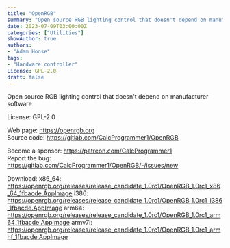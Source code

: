 ```yaml
---
title: "OpenRGB"
summary: "Open source RGB lighting control that doesn't depend on manufacturer software"
date: 2023-07-09T03:00:00Z
categories: ["Utilities"]
showAuthor: true
authors:
- "Adam Honse"
tags:
- "Hardware controller"
License: GPL-2.0
draft: false
---
```


Open source RGB lighting control that doesn't depend on manufacturer software

License: GPL-2.0

Web page: <https://openrgb.org>  
Source code: <https://gitlab.com/CalcProgrammer1/OpenRGB>

Become a sponsor: <https://patreon.com/CalcProgrammer1>  
Report the bug: <https://gitlab.com/CalcProgrammer1/OpenRGB/-/issues/new>  

Download:
x86_64: <https://openrgb.org/releases/release_candidate_1.0rc1/OpenRGB_1.0rc1_x86_64_1fbacde.AppImage>
i386: <https://openrgb.org/releases/release_candidate_1.0rc1/OpenRGB_1.0rc1_i386_1fbacde.AppImage>
arm64: <https://openrgb.org/releases/release_candidate_1.0rc1/OpenRGB_1.0rc1_arm64_1fbacde.AppImage>
armv7l: <https://openrgb.org/releases/release_candidate_1.0rc1/OpenRGB_1.0rc1_armhf_1fbacde.AppImage>
